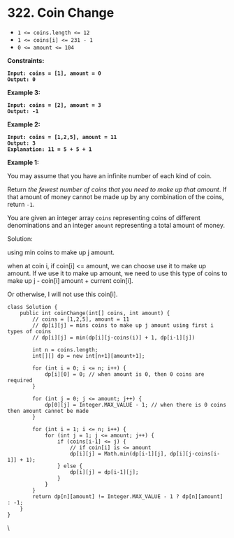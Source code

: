 # 322. Coin Change

* `1 <= coins.length <= 12`
* `1 <= coins[i] <= 231 - 1`
* `0 <= amount <= 104`

**Constraints:**

&#x20;

<pre><code><strong>Input: coins = [1], amount = 0
</strong><strong>Output: 0
</strong></code></pre>

**Example 3:**

<pre><code><strong>Input: coins = [2], amount = 3
</strong><strong>Output: -1
</strong></code></pre>

**Example 2:**

<pre><code><strong>Input: coins = [1,2,5], amount = 11
</strong><strong>Output: 3
</strong><strong>Explanation: 11 = 5 + 5 + 1
</strong></code></pre>

**Example 1:**

&#x20;

You may assume that you have an infinite number of each kind of coin.

Return _the fewest number of coins that you need to make up that amount_. If that amount of money cannot be made up by any combination of the coins, return `-1`.

You are given an integer array `coins` representing coins of different denominations and an integer `amount` representing a total amount of money.



Solution:&#x20;

using min coins to make up j amount.

when at coin i, if coin\[i] <= amount, we can choose use it to make up amount. If we use it to make up amount, we need to use this type of coins to make up j - coin\[i] amount + current coin\[i].&#x20;

Or otherwise, I will not use this coin\[i].

```
class Solution {
    public int coinChange(int[] coins, int amount) {
        // coins = [1,2,5], amount = 11
        // dp[i][j] = mins coins to make up j amount using first i types of coins
        // dp[i][j] = min(dp[i][j-coins(i)] + 1, dp[i-1][j])

        int n = coins.length;
        int[][] dp = new int[n+1][amount+1];

        for (int i = 0; i <= n; i++) {
            dp[i][0] = 0; // when amount is 0, then 0 coins are required
        }

        for (int j = 0; j <= amount; j++) {
            dp[0][j] = Integer.MAX_VALUE - 1; // when there is 0 coins then amount cannot be made
        }

        for (int i = 1; i <= n; i++) {
            for (int j = 1; j <= amount; j++) {
                if (coins[i-1] <= j) {
                    // if coin[i] is <= amount
                    dp[i][j] = Math.min(dp[i-1][j], dp[i][j-coins[i-1]] + 1);
                } else {
                    dp[i][j] = dp[i-1][j];
                }
            }
        }
        return dp[n][amount] != Integer.MAX_VALUE - 1 ? dp[n][amount] : -1;
    }
}
```

\
